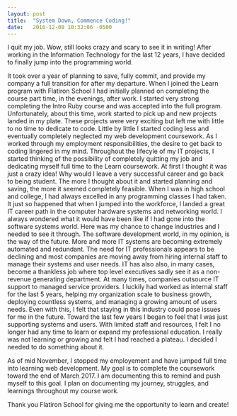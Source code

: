 ```yaml
---
layout: post
title:  "System Down, Commence Coding!"
date:   2016-12-08 10:32:06 -0500
---
```



I quit my job.  Wow, still looks crazy and scary to see it in writing!  After working in the Information Technology for the last 12 years, I have decided to finally jump into the programming world.  

It took over a year of planning to save, fully commit, and provide my company a full transition for after my departure.  When I joined the Learn program with Flatiron School I had initially planned on completing the course part time, in the evenings, after work.  I started very strong completing the Intro Ruby course and was accepted into the full program.  Unfortunately, about this time, work started to pick up and new projects landed in my plate.  These projects were very exciting but left me with little to no time to dedicate to code.  Little by little I started coding less and eventually completely neglected my web development coursework.  As I worked through my employment responsibilities, the desire to get back to coding lingered in my mind.  Throughout the lifecyle of my IT projects, I started thinking of the possibility of completely quitting my job and dedicating myself full time to the Learn coursework.  At first I thought it was just a crazy idea!  Why would I leave a very successful career and go back to being student.  The more I thought about it and started planning and saving, the more it seemed completely feasible.  When I was in high school and college, I had always excelled in any programming classes I had taken.  It just so happened that when I jumped into the workforce, I landed a great IT career path in the computer hardware systems and networking world.  I always wondered what it would have been like if I had gone into the software systems world.  Here was my chance to change industries and I needed to see it through.  The software development world, in my opinion, is the way of the future.  More and more IT systems are becoming extremely automated and redundant.  The need for IT professionals appears to be declining and most companies are moving away from hiring internal staff to manage their systems and user needs.  IT has also also, in many cases, become a thankless job where top level executives sadly see it as a non-revenue generating department.  At many times, companies outsource IT support to managed service providers.  I luckily had worked as internal staff for the last 5 years, helping my organization scale to business growth, deploying countless systems, and managing a growing amount of users needs.  Even with this, I felt that staying in this industry could pose issues for me in the future.  Toward the last few years I began to feel that I was just supporting systems and users.  With limited staff and resources, I felt I no longer had any time to learn or expand my professional education.  I really was not learning or growing and felt I had reached a plateau.  I decided I needed to do something about it.

As of mid November, I stopped my employement and have jumped full time into learning web development.  My goal is to complete the coursework toward the end of March 2017.  I am documenting this to remind and push myself to this goal.  I plan on documenting my journey, struggles, and learnings throughout my course work.  

Thank you Flatiron School for giving me the opportunity to learn and create!
